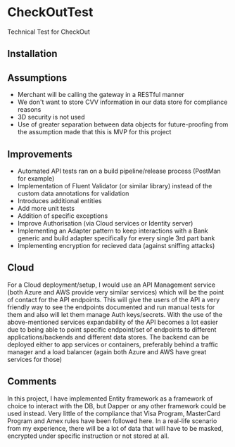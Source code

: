 # CheckOutTest
Technical Test for CheckOut

## Installation

## Assumptions
- Merchant will be calling the gateway in a RESTful manner
- We don't want to store CVV information in our data store for compliance reasons
- 3D security is not used
- Use of greater separation between data objects for future-proofing from the assumption made that this is MVP for this project

## Improvements
- Automated API tests ran on a build pipeline/release process (PostMan for example)
- Implementation of Fluent Validator (or similar library) instead of the custom data annotations for validation
- Introduces additional entities
- Add more unit tests
- Addition of specific exceptions
- Improve Authorisation (via Cloud services or Identity server)
- Implementing an Adapter pattern to keep interactions with a Bank generic and build adapter specifically for every single 3rd part bank
- Implementing encryption for recieved data (against sniffing attacks)

## Cloud
For a Cloud deployment/setup, I would use an API Management service (both Azure and AWS provide very similar services) which will be the point of contact for the API endpoints.
This will give the users of the API a very friendly way to see the endpoints documented and run manual tests for them and also will let them manage Auth keys/secrets. With the use
of the above-mentioned services expandability of the API becomes a lot easier due to being able to point specific endpoint/set of endpoints to different applications/backends and
different data stores. The backend can be deployed either to app services or containers, preferably behind a traffic manager and a load balancer (again both Azure and AWS have great
services for those)

## Comments
In this project, I have implemented Entity framework as a framework of choice to interact with the DB, but Dapper or any other framework could be used instead.
Very little of the compliance that Visa Program, MasterCard Program and Amex rules have been followed here. In a real-life scenario from my experience, there will be
a lot of data that will have to be masked, encrypted under specific instruction or not stored at all.

